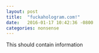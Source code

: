 ```yaml
---
layout: post
title:  "fuckahologram.com!"
date:   2016-01-17 10:42:36 -0800
categories: nonsense
---
```

This should contain information
